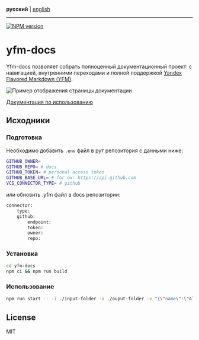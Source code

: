 **русский** | [english](https://github.com/yandex-cloud/yfm-docs/blob/master/README.md)
- - -

[![NPM version](https://img.shields.io/npm/v/@doc-tools/docs.svg?style=flat)](https://www.npmjs.org/package/@doc-tools/docs)

# yfm-docs

Yfm-docs позволяет собрать полноценный документационный проект: с навигацией, внутренними переходами и полной поддержкой
[Yandex Flavored Markdown (YFM)](https://ydocs.tech).

![Пример отображения страницы документации](docsAssets/overview.jpg)

[Документация по использованию](https://ydocs.tech/ru/tools/docs/)

## Исходники

### Подготовка

Необходимо добавить `.env` файл в рут репозитория с данными ниже:

```bash
GITHUB_OWNER=
GITHUB_REPO= # docs
GITHUB_TOKEN= # personal access token
GITHUB_BASE_URL= # for ex: https://api.github.com
VCS_CONNECTOR_TYPE= # github
```

или обновить .yfm файл в docs репозитории:

```bash
connector:
    type:
    github:
        endpoint:
        token:
        owner:
        repo:
```

### Установка

```bash
cd yfm-docs
npm ci && npm run build
```

### Использование
```bash
npm run start -- -i ./input-folder -o ./ouput-folder -v "{\"name\":\"Alice\"}"
```

## License

MIT
